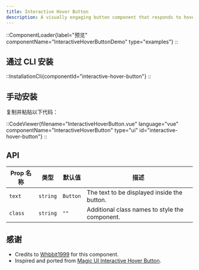 ```yaml
---
title: Interactive Hover Button
description: A visually engaging button component that responds to hover with dynamic transitions, adapting smoothly between light and dark modes for enhanced user interactivity.
---
```


::ComponentLoader{label="预览" componentName="InteractiveHoverButtonDemo" type="examples"}
::

## 通过 CLI 安装

::InstallationCli{componentId="interactive-hover-button"}
::

## 手动安装

复制并粘贴以下代码：

::CodeViewer{filename="InteractiveHoverButton.vue" language="vue" componentName="InteractiveHoverButton" type="ui" id="interactive-hover-button"}
::

## API

| Prop 名称 | 类型     | 默认值   | 描述                                           |
| --------- | -------- | -------- | ---------------------------------------------- |
| `text`    | `string` | `Button` | The text to be displayed inside the button.    |
| `class`   | `string` | `""`     | Additional class names to style the component. |

## 感谢

- Credits to [Whbbit1999](https://github.com/Whbbit1999) for this component.
- Inspired and ported from [Magic UI Interactive Hover Button](https://magicui.design/docs/components/interactive-hover-button).
